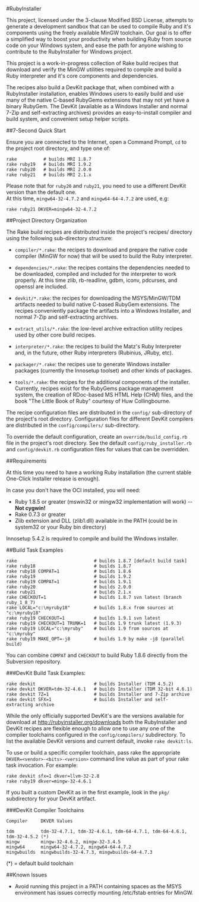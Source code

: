 #RubyInstaller

This project, licensed under the 3-clause Modified BSD License, attempts to
generate a development sandbox that can be used to compile Ruby and it's
components using the freely available MinGW toolchain. Our goal is to offer a
simplified way to boost your productivity when building Ruby from source code
on your Windows system, and ease the path for anyone wishing to contribute to
the RubyInstaller for Windows project.

This project is a work-in-progress collection of Rake build recipes that download
and verify the MinGW utilities required to compile and build a Ruby interpreter
and it's core components and dependencies.

The recipes also build a DevKit package that, when combined with a RubyInstaller
installation, enables Windows users to easily build and use many of the native
C-based RubyGems extensions that may not yet have a binary RubyGem. The DevKit
(available as a Windows Installer and normal 7-Zip and self-extracting archives)
provides an easy-to-install compiler and build system, and convenient setup helper
scripts.

##7-Second Quick Start

Ensure you are connected to the Internet, open a Command Prompt, `cd` to the
project root directory, and type one of:

    rake          # builds MRI 1.8.7
    rake ruby19   # builds MRI 1.9.2
    rake ruby20   # builds MRI 2.0.0
    rake ruby21   # builds MRI 2.1.x

Please note that for `ruby20` and `ruby21`, you need to use a different DevKit version
than the default one.  
At this time, `mingw64-32-4.7.2` and `mingw64-64-4.7.2` are used, e.g:

    rake ruby21 DKVER=mingw64-32-4.7.2

##Project Directory Organization

The Rake build recipes are distributed inside the project's recipes/ directory
using the following sub-directory structure:

- `compiler/*.rake`: the recipes to download and prepare the native code compiler
(MinGW for now) that will be used to build the Ruby interpreter.

- `dependencies/*.rake`: the recipes contains the dependencies needed to be downloaded,
compiled and included for the interpreter to work properly. At this time zlib,
rb-readline, gdbm, iconv, pdcurses, and openssl are included.

- `devkit/*.rake`: the recipes for downloading the MSYS/MinGW/TDM artifacts needed
to build native C-based RubyGem extensions. The recipes conveniently package the
artifacts into a Windows Installer, and normal 7-Zip and self-extracting archives.

- `extract_utils/*.rake`: the low-level archive extraction utility recipes used by
other core build recipes.

- `interpreter/*.rake`: the recipes to build the Matz's Ruby Interpreter and, in
the future, other Ruby interpreters (Rubinius, JRuby, etc).

- `packager/*.rake`: the recipes use to generate Windows installer packages
(currently the Innosetup toolset) and other kinds of packages.

- `tools/*.rake`: the recipes for the additional components of the installer.
Currently, recipes exist for the RubyGems package management system, the creation
of RDoc-based MS HTML Help (CHM) files, and the book "The Little Book of Ruby"
courtesy of Huw Collingbourne.

The recipe configuration files are distributed in the `config/` sub-directory of
the project's root directory. Configuration files for different DevKit compilers
are distributed in the `config/compilers/` sub-directory.

To override the default configuration, create an `override/build_config.rb` file
in the project's root directory. See the default `config/ruby_installer.rb` and
`config/devkit.rb` configuration files for values that can be overridden.

##Requirements

At this time you need to have a working Ruby installation (the current stable
One-Click Installer release is enough).

In case you don't have the OCI installed, you will need:

- Ruby 1.8.5 or greater (mswin32 or mingw32 implementation will work) -- **Not cygwin!**
- Rake 0.7.3 or greater
- Zlib extension and DLL (zlib1.dll) available in the PATH (could be in system32
or your Ruby bin directory)

Innosetup 5.4.2 is required to compile and build the Windows installer.

##Build Task Examples

    rake                             # builds 1.8.7 [default build task]
    rake ruby18                      # builds 1.8.7
    rake ruby18 COMPAT=1             # builds 1.8.6
    rake ruby19                      # builds 1.9.2
    rake ruby19 COMPAT=1             # builds 1.9.1
    rake ruby20                      # builds 2.0.0
    rake ruby21                      # builds 2.1.x
    rake CHECKOUT=1                  # builds 1.8.7 svn latest (branch ruby_1_8_7)
    rake LOCAL="c:\myruby18"         # builds 1.8.x from sources at "c:\myruby18"
    rake ruby19 CHECKOUT=1           # builds 1.9.1 svn latest
    rake ruby19 CHECKOUT=1 TRUNK=1   # builds 1.9 trunk latest (1.9.3)
    rake ruby19 LOCAL="c:\myruby"    # builds 1.9 from sources at "c:\myruby"
    rake ruby19 MAKE_OPT=-j8         # builds 1.9 by make -j8 (parallel build)

You can combine `COMPAT` and `CHECKOUT` to build Ruby 1.8.6 directly from the
Subversion repository.

###DevKit Build Task Examples:

    rake devkit                      # builds Installer (TDM 4.5.2)
    rake devkit DKVER=tdm-32-4.6.1   # builds Installer (TDM 32-bit 4.6.1)
    rake devkit 7Z=1                 # builds Installer and 7-Zip archive
    rake devkit SFX=1                # builds Installer and self-extracting archive

While the only officially supported DevKit's are the versions available for
download at http://rubyinstaller.org/downloads both the RubyInstaller and
DevKit recipes are flexible enough to allow one to use any one of the compiler
toolchains configured in the `config/compilers/` subdirectory. To list the
available DevKit versions and current default, invoke `rake devkit:ls`.

To use or build a specific compiler toolchain, pass rake the appropriate
`DKVER=<vendor>-<bits>-<version>` command line value as part of your rake task
invocation. For example:

    rake devkit sfx=1 dkver=llvm-32-2.8
    rake ruby19 dkver=mingw-32-4.6.1

If you built a custom DevKit as in the first example, look in the `pkg/`
subdirectory for your DevKit artifact.

###DevKit Compiler Toolchains

    Compiler     DKVER Values

    tdm          tdm-32-4.7.1, tdm-32-4.6.1, tdm-64-4.7.1, tdm-64-4.6.1, tdm-32-4.5.2 (*)
    mingw        mingw-32-4.6.2, mingw-32-3.4.5
    mingw64      mingw64-32-4.7.2, mingw64-64-4.7.2
    mingwbuilds  mingwbuilds-32-4.7.3, mingwbuilds-64-4.7.3

(*) = default build toolchain

##Known Issues

* Avoid running this project in a PATH containing spaces as the MSYS
  environment has issues correctly mounting /etc/fstab entries for MinGW.
